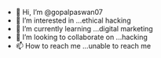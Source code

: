 - 👋 Hi, I’m @gopalpaswan07
- 👀 I’m interested in ...ethical hacking
- 🌱 I’m currently learning ...digital marketing 
- 💞️ I’m looking to collaborate on ...hacking
- 📫 How to reach me ...unable to reach me

<!---
gopalpaswan07/gopalpaswan07 is a ✨ special ✨ repository because its `README.md` (this file) appears on your GitHub profile.
You can click the Preview link to take a look at your changes.
--->
